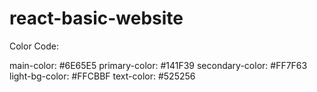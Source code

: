 # react-basic-website

Color Code:

main-color: #6E65E5
primary-color: #141F39
secondary-color: #FF7F63
light-bg-color: #FFCBBF
text-color: #525256